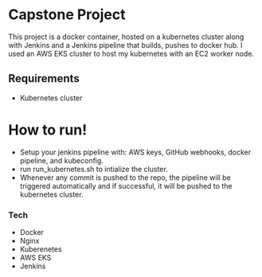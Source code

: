 # Capstone Project


This project is a docker container, hosted on a kubernetes cluster along with Jenkins and a Jenkins pipeline that builds, pushes to docker hub. 
I used an AWS EKS cluster to host my kubernetes with an EC2 worker node.
## Requirements
  - Kubernetes cluster 

# How to run!

  - Setup your jenkins pipeline with:
  AWS keys,
  GitHub webhooks,
  docker pipeline,
  and kubeconfig.
  - run run_kubernetes.sh to intialize the cluster.
  - Whenever any commit is pushed to the repo, the pipeline will be triggered automatically and if successful, it will be pushed to the kubernetes cluster.



### Tech


* Docker
* Nginx
* Kuberenetes
* AWS EKS
* Jenkins



